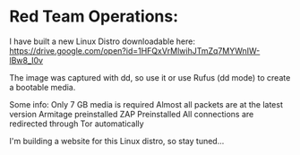 # Red Team Operations:

I have built a new Linux Distro downloadable here:
https://drive.google.com/open?id=1HFQxVrMlwihJTmZq7MYWnIW-lBw8_I0v

The image was captured with dd, so use it or use Rufus (dd mode) to create a bootable media.

Some info:
Only 7 GB media is required
Almost all packets are at the latest version
Armitage preinstalled
ZAP Preinstalled
All connections are redirected through Tor automatically

I'm building a website for this Linux distro, so stay tuned...
